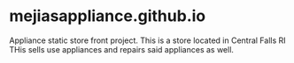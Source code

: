 # mejiasappliance.github.io
Appliance static store front project.
This is a store located in Central Falls RI
THis sells use appliances and repairs said appliances as well.
